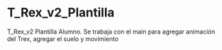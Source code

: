 # T_Rex_v2_Plantilla
T_Rex_v2 Plantilla Alumno. Se trabaja con el main para agregar animación del Trex, agregar el suelo y movimiento
